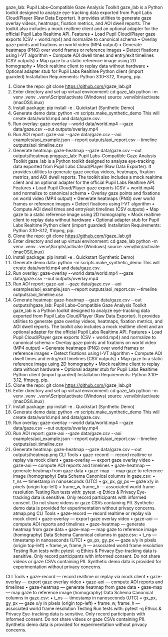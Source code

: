 gaze_lab: Pupil Labs–Compatible Gaze Analysis Toolkit
gaze_lab is a Python toolkit designed to analyze eye-tracking data exported from Pupil Labs Cloud/Player (Raw Data Exporter). It provides utilities to generate gaze overlay videos, heatmaps, fixation metrics, and AOI dwell reports. The toolkit also includes a mock realtime client and an optional adapter for the official Pupil Labs Realtime API.
Features
•	Load Pupil Cloud/Player gaze exports (CSV + world.mp4) and normalize to canonical schema
•	Overlay gaze points and fixations on world video (MP4 output)
•	Generate heatmaps (PNG) over world frames or reference images
•	Detect fixations using I-VT algorithm
•	Compute AOI dwell times and entry/exit timelines (CSV outputs)
•	Map gaze to a static reference image using 2D homography
•	Mock realtime client to replay data without hardware
•	Optional adapter stub for Pupil Labs Realtime Python client (import guarded)
Installation
Requirements: Python 3.10–3.12, ffmpeg, pip.
1. Clone the repo:
   git clone https://github.com/<your-username>/gaze_lab.git
2. Enter directory and set up virtual environment:
   cd gaze_lab
   python -m venv .venv
   .\.venv\Scripts\activate (Windows)
   source .venv/bin/activate (macOS/Linux)
3. Install package:
   pip install -e .
Quickstart (Synthetic Demo)
1. Generate demo data:
   python -m scripts.make_synthetic_demo
This will create data/world.mp4 and data/gaze.csv.
2. Run overlay:
   gaze-overlay --world data/world.mp4 --gaze data/gaze.csv --out outputs/overlay.mp4
3. Run AOI report:
   gaze-aoi --gaze data/gaze.csv --aoi examples/aoi_example.json --report outputs/aoi_report.csv --timeline outputs/aoi_timeline.csv
4. Generate heatmap:
   gaze-heatmap --gaze data/gaze.csv --out outputs/heatmap.pnggaze_lab: Pupil Labs–Compatible Gaze Analysis Toolkit
gaze_lab is a Python toolkit designed to analyze eye-tracking data exported from Pupil Labs Cloud/Player (Raw Data Exporter). It provides utilities to generate gaze overlay videos, heatmaps, fixation metrics, and AOI dwell reports. The toolkit also includes a mock realtime client and an optional adapter for the official Pupil Labs Realtime API.
Features
•	Load Pupil Cloud/Player gaze exports (CSV + world.mp4) and normalize to canonical schema
•	Overlay gaze points and fixations on world video (MP4 output)
•	Generate heatmaps (PNG) over world frames or reference images
•	Detect fixations using I-VT algorithm
•	Compute AOI dwell times and entry/exit timelines (CSV outputs)
•	Map gaze to a static reference image using 2D homography
•	Mock realtime client to replay data without hardware
•	Optional adapter stub for Pupil Labs Realtime Python client (import guarded)
Installation
Requirements: Python 3.10–3.12, ffmpeg, pip.
1. Clone the repo:
   git clone https://github.com/<your-username>/gaze_lab.git
2. Enter directory and set up virtual environment:
   cd gaze_lab
   python -m venv .venv
   .\.venv\Scripts\activate (Windows)
   source .venv/bin/activate (macOS/Linux)
3. Install package:
   pip install -e .
Quickstart (Synthetic Demo)
1. Generate demo data:
   python -m scripts.make_synthetic_demo
This will create data/world.mp4 and data/gaze.csv.
2. Run overlay:
   gaze-overlay --world data/world.mp4 --gaze data/gaze.csv --out outputs/overlay.mp4
3. Run AOI report:
   gaze-aoi --gaze data/gaze.csv --aoi examples/aoi_example.json --report outputs/aoi_report.csv --timeline outputs/aoi_timeline.csv
4. Generate heatmap:
   gaze-heatmap --gaze data/gaze.csv --out outputs/hgaze_lab: Pupil Labs–Compatible Gaze Analysis Toolkit
gaze_lab is a Python toolkit designed to analyze eye-tracking data exported from Pupil Labs Cloud/Player (Raw Data Exporter). It provides utilities to generate gaze overlay videos, heatmaps, fixation metrics, and AOI dwell reports. The toolkit also includes a mock realtime client and an optional adapter for the official Pupil Labs Realtime API.
Features
•	Load Pupil Cloud/Player gaze exports (CSV + world.mp4) and normalize to canonical schema
•	Overlay gaze points and fixations on world video (MP4 output)
•	Generate heatmaps (PNG) over world frames or reference images
•	Detect fixations using I-VT algorithm
•	Compute AOI dwell times and entry/exit timelines (CSV outputs)
•	Map gaze to a static reference image using 2D homography
•	Mock realtime client to replay data without hardware
•	Optional adapter stub for Pupil Labs Realtime Python client (import guarded)
Installation
Requirements: Python 3.10–3.12, ffmpeg, pip.
1. Clone the repo:
   git clone https://github.com/<your-username>/gaze_lab.git
2. Enter directory and set up virtual environment:
   cd gaze_lab
   python -m venv .venv
   .\.venv\Scripts\activate (Windows)
   source .venv/bin/activate (macOS/Linux)
3. Install package:
   pip install -e .
Quickstart (Synthetic Demo)
1. Generate demo data:
   python -m scripts.make_synthetic_demo
This will create data/world.mp4 and data/gaze.csv.
2. Run overlay:
   gaze-overlay --world data/world.mp4 --gaze data/gaze.csv --out outputs/overlay.mp4
3. Run AOI report:
   gaze-aoi --gaze data/gaze.csv --aoi examples/aoi_example.json --report outputs/aoi_report.csv --timeline outputs/aoi_timeline.csv
4. Generate heatmap:
   gaze-heatmap --gaze data/gaze.csv --out outputs/heatmap.png
CLI Tools
• gaze-record — record realtime or replay via mock client
• gaze-overlay — export gaze overlay video
• gaze-aoi — compute AOI reports and timelines
• gaze-heatmap — generate heatmap from gaze data
• gaze-map — map gaze to reference image (homography)
Data Schema
Canonical columns in gaze.csv:
•	t_ns — timestamp in nanoseconds (UTC)
•	gx_px, gy_px — gaze x/y in pixels (origin top-left)
•	frame_w, frame_h — associated world frame resolution
Testing
Run tests with:
   pytest -q
Ethics & Privacy
Eye-tracking data is sensitive. Only record participants with informed consent. Do not share videos or gaze CSVs containing PII. Synthetic demo data is provided for experimentation without privacy concerns.
atmap.png
CLI Tools
• gaze-record — record realtime or replay via mock client
• gaze-overlay — export gaze overlay video
• gaze-aoi — compute AOI reports and timelines
• gaze-heatmap — generate heatmap from gaze data
• gaze-map — map gaze to reference image (homography)
Data Schema
Canonical columns in gaze.csv:
•	t_ns — timestamp in nanoseconds (UTC)
•	gx_px, gy_px — gaze x/y in pixels (origin top-left)
•	frame_w, frame_h — associated world frame resolution
Testing
Run tests with:
   pytest -q
Ethics & Privacy
Eye-tracking data is sensitive. Only record participants with informed consent. Do not share videos or gaze CSVs containing PII. Synthetic demo data is provided for experimentation without privacy concerns.

CLI Tools
• gaze-record — record realtime or replay via mock client
• gaze-overlay — export gaze overlay video
• gaze-aoi — compute AOI reports and timelines
• gaze-heatmap — generate heatmap from gaze data
• gaze-map — map gaze to reference image (homography)
Data Schema
Canonical columns in gaze.csv:
•	t_ns — timestamp in nanoseconds (UTC)
•	gx_px, gy_px — gaze x/y in pixels (origin top-left)
•	frame_w, frame_h — associated world frame resolution
Testing
Run tests with:
   pytest -q
Ethics & Privacy
Eye-tracking data is sensitive. Only record participants with informed consent. Do not share videos or gaze CSVs containing PII. Synthetic demo data is provided for experimentation without privacy concerns.
